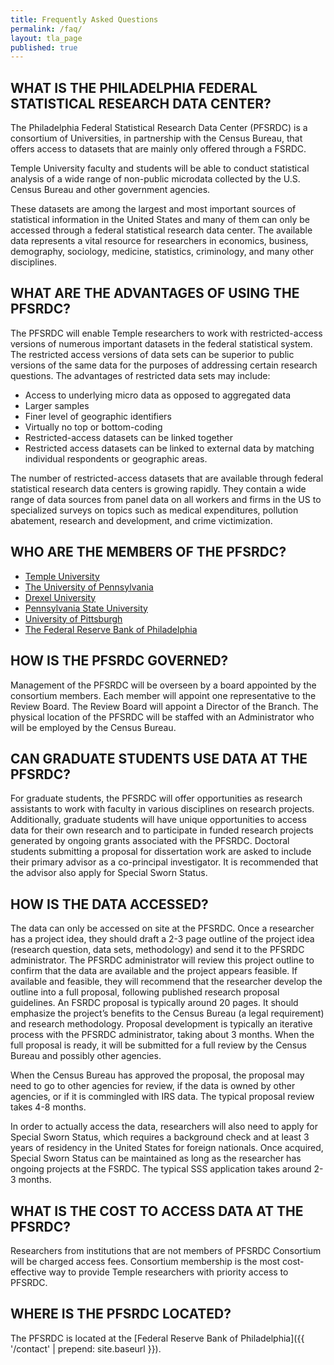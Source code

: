 ```yaml
---
title: Frequently Asked Questions
permalink: /faq/
layout: tla_page
published: true
---
```




## WHAT IS THE PHILADELPHIA FEDERAL STATISTICAL RESEARCH DATA CENTER?

The Philadelphia Federal Statistical Research Data Center (PFSRDC) is a consortium of Universities, in partnership with the Census Bureau, that offers access to datasets that are mainly only offered through a FSRDC.

Temple University faculty and students will be able to conduct statistical analysis of a wide range of non-public microdata collected by the U.S. Census Bureau and other government agencies.

These datasets are among the largest and most important sources of statistical information in the United States and many of them can only be accessed through a federal statistical research data center. The available data represents a vital resource for researchers in economics, business, demography, sociology, medicine, statistics, criminology, and many other disciplines.

## WHAT ARE THE ADVANTAGES OF USING THE PFSRDC?

The PFSRDC will enable Temple researchers to work with restricted-access versions of numerous important datasets in the federal statistical system.  The restricted access versions of data sets can be superior to public versions of the same data for the purposes of addressing certain research questions. The advantages of restricted data sets may include:

- Access to underlying micro data as opposed to aggregated data
- Larger samples
- Finer level of geographic identifiers
- Virtually no top or bottom-coding
- Restricted-access datasets can be linked together
- Restricted access datasets can be linked to external data by matching individual respondents or geographic areas.

The number of restricted-access datasets that are available through federal statistical research data centers is growing rapidly. They contain a wide range of data sources from panel data on all workers and firms in the US to specialized surveys on topics such as medical expenditures, pollution abatement, research and development, and crime victimization.

## WHO ARE THE MEMBERS OF THE PFSRDC?

- [Temple University](https://www.temple.edu)
- [The University of Pennsylvania](http://www.upenn.edu)
- [Drexel University](https://drexel.edu)
- [Pennsylvania State University](http://www.psu.edu)
- [University of Pittsburgh](https://www.pitt.edu/)
- [The Federal Reserve Bank of Philadelphia](https://www.philadelphiafed.org/)

## HOW IS THE PFSRDC GOVERNED?

Management of the PFSRDC will be overseen by a board appointed by the consortium members.  Each member will appoint one representative to the Review Board.  The Review Board will appoint a Director of the Branch.  The physical location of the PFSRDC will be staffed with an Administrator who will be employed by the Census Bureau.

## CAN GRADUATE STUDENTS USE DATA AT THE PFSRDC?

For graduate students, the PFSRDC will offer opportunities as research assistants to work with faculty in various disciplines on research projects.  Additionally, graduate students will have unique opportunities to access data for their own research and to participate in funded research projects generated by ongoing grants associated with the PFSRDC.  Doctoral students submitting a proposal for dissertation work are asked to include their primary advisor as a co-principal investigator. It is recommended that the advisor also apply for Special Sworn Status.

## HOW IS THE DATA ACCESSED?

The data can only be accessed on site at the PFSRDC.  Once a researcher has a project idea, they should draft a 2-3 page outline of the project idea (research question, data sets, methodology) and send it to the PFSRDC administrator. The PFSRDC administrator will review this project outline to confirm that the data are available and the project appears feasible. If available and feasible, they will recommend that the researcher develop the outline into a full proposal, following published research proposal guidelines. An FSRDC proposal is typically around 20 pages. It should emphasize the project’s benefits to the Census Bureau (a legal requirement) and research methodology. Proposal development is typically an iterative process with the PFSRDC administrator, taking about 3 months. When the full proposal is ready, it will be submitted for a full review by the Census Bureau and possibly other agencies.

When the Census Bureau has approved the proposal, the proposal may need to go to other agencies for review, if the data is owned by other agencies, or if it is commingled with IRS data. The typical proposal review takes 4-8 months.

In order to actually access the data, researchers will also need to apply for Special Sworn Status, which requires a background check and at least 3 years of residency in the United States for foreign nationals. Once acquired, Special Sworn Status can be maintained as long as the researcher has ongoing projects at the FSRDC. The typical SSS application takes around 2-3 months.

## WHAT IS THE COST TO ACCESS DATA AT THE PFSRDC?

Researchers from institutions that are not members of PFSRDC Consortium will be charged access fees.  Consortium membership is the most cost-effective way to provide Temple researchers with priority access to PFSRDC.

## WHERE IS THE PFSRDC LOCATED?

The PFSRDC is located at the [Federal Reserve Bank of Philadelphia]({{ '/contact' | prepend: site.baseurl }}).
